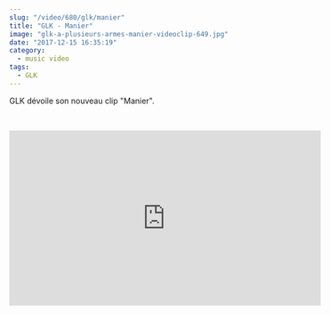 ```yaml
--- 
slug: "/video/680/glk/manier"
title: "GLK - Manier"
image: "glk-a-plusieurs-armes-manier-videoclip-649.jpg"
date: "2017-12-15 16:35:19"
category:
  - music video
tags:
  - GLK
---
```

<p>GLK dévoile son nouveau clip "Manier".</p><br/><p><iframe width="560" height="315" src="https://www.youtube.com/embed/lrsi3GV-Xwo" frameborder="0" gesture="media" allow="encrypted-media" allowfullscreen></iframe></p>